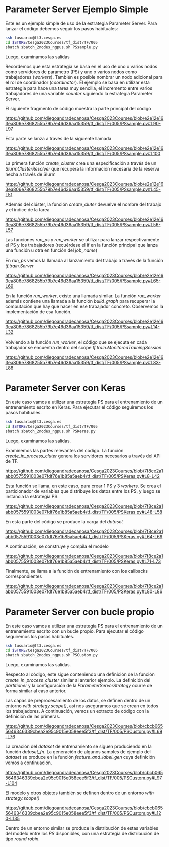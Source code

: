 # Parameter Server Ejemplo Simple

Este es un ejemplo simple de uso de la estrategia Parameter Server. Para lanzar el código debemos seguir los pasos habituales:

```bash
ssh tusuario@ft3.cesga.es
cd $STORE/Cesga2023Courses/tf_dist/TF/005
sbatch sbatch_2nodes_ngpus.sh PSsample.py
```

Luego, examinamos las salidas

Recordemos que esta estrategia se 
basa en el uso de uno o varios nodos como servidores de parámetro (PS) y uno o varios nodos como trabajadores
(*workers*). También es posible nombrar un nodo adicional para el rol de coordinador (*coordinator*). El ejemplo se basa en utilizar
esta estrategia para hace una tarea muy sencilla, el incremento entre varios trabajadores de una variable *counter* siguiendo la estrategia Parameter Server.

El siguiente fragmento de código muestra la parte principal del código

https://github.com/diegoandradecanosa/Cesga2023Courses/blob/e2e12e163ea806e7868255b79b7e46d36aa15359/tf_dist/TF/005/PSsample.py#L90-L97

Esta parte se lanza a través de la siguiente llamada

https://github.com/diegoandradecanosa/Cesga2023Courses/blob/e2e12e163ea806e7868255b79b7e46d36aa15359/tf_dist/TF/005/PSsample.py#L100

La primera función *create_cluster* crea una especificación a través de un *SlurmClusterResolver* que recupera la información necesaria de la
reserva hecha a través de Slurm

https://github.com/diegoandradecanosa/Cesga2023Courses/blob/e2e12e163ea806e7868255b79b7e46d36aa15359/tf_dist/TF/005/PSsample.py#L45-L51

Además del clúster, la función *create_cluter* devuelve el nombre del trabajo y el índice de la tarea

https://github.com/diegoandradecanosa/Cesga2023Courses/blob/e2e12e163ea806e7868255b79b7e46d36aa15359/tf_dist/TF/005/PSsample.py#L56-L57

Las funciones *run_ps* y *run_worker* se utilizar para lanzar respectivamente el PS y los trabajadores (recuérdese el if en la función principal que lanza una función u otra en función del *job_name*)

En *run_ps* vemos la llamada al lanzamiento del trabajo a través de la función *tf.train.Server*

https://github.com/diegoandradecanosa/Cesga2023Courses/blob/e2e12e163ea806e7868255b79b7e46d36aa15359/tf_dist/TF/005/PSsample.py#L65-L69


En la función *run_worker*, existe una llamada similar. La función *run_worker* además contiene 
una llamada a la función *build_graph* para recuperar la computación que hay que hacer en ese trabajador concreto. Observemos la implementación de esa función.

https://github.com/diegoandradecanosa/Cesga2023Courses/blob/e2e12e163ea806e7868255b79b7e46d36aa15359/tf_dist/TF/005/PSsample.py#L14-L32

Volviendo a la función *run_worker*, el código que se ejecuta en cada trabajador se encuentra dentro del scope *tf.train.MonitoredTrainingSession*

https://github.com/diegoandradecanosa/Cesga2023Courses/blob/e2e12e163ea806e7868255b79b7e46d36aa15359/tf_dist/TF/005/PSsample.py#L83-L88


# Parameter Server con Keras

En este caso vamos a utilizar una estrategia PS para el entrenamiento de un entrenamiento escrito en Keras. Para ejecutar el código seguiremos los pasos habituales.

```bash
ssh tusuario@ft3.cesga.es
cd $STORE/Cesga2023Courses/tf_dist/TF/005
sbatch sbatch_2nodes_ngpus.sh PSKeras.py
```

Luego, examinamos las salidas.

Examinemos las partes relevantes del código. La función *create_in_process_cluter* genera los servidores necesarios a través del API de TF.

https://github.com/diegoandradecanosa/Cesga2023Courses/blob/7f8ce2a1abb0575591003e07fdf76e1b85a5aeb4/tf_dist/TF/005/PSKeras.py#L8-L42


Esta función se llama, en este caso, para crear 1 PS y 3 *workers*. Se crea el particionador de variables que distribuye los datos entre los PS, y luego se instancia
la estrategia PS.

https://github.com/diegoandradecanosa/Cesga2023Courses/blob/7f8ce2a1abb0575591003e07fdf76e1b85a5aeb4/tf_dist/TF/005/PSKeras.py#L48-L58

En esta parte del código se produce la carga del *dataset*

https://github.com/diegoandradecanosa/Cesga2023Courses/blob/7f8ce2a1abb0575591003e07fdf76e1b85a5aeb4/tf_dist/TF/005/PSKeras.py#L64-L69

A continuación, se construye y compila el modelo

https://github.com/diegoandradecanosa/Cesga2023Courses/blob/7f8ce2a1abb0575591003e07fdf76e1b85a5aeb4/tf_dist/TF/005/PSKeras.py#L71-L73

Finalmente, se llama a la función de entrenamiento con los callbacks correspondientes

https://github.com/diegoandradecanosa/Cesga2023Courses/blob/7f8ce2a1abb0575591003e07fdf76e1b85a5aeb4/tf_dist/TF/005/PSKeras.py#L80-L86

# Parameter Server con bucle propio

En este caso vamos a utilizar una estrategia PS para el entrenamiento de un entrenamiento escrito con un bucle propio. Para ejecutar el código seguiremos los pasos habituales.

```bash
ssh tusuario@ft3.cesga.es
cd $STORE/Cesga2023Courses/tf_dist/TF/005
sbatch sbatch_2nodes_ngpus.sh PSCustom.py
```

Luego, examinamos las salidas.

Respecto al código, este sigue conteniendo una definición de la función *create_in_process_cluster* similar al anterior ejemplo.
La definición del *partitioner* y la configuración de la *ParameterServerStrategy* ocurre de forma similar al caso anterior.

Las capas de preprocesamiento de los datos, se definen dentro de un entorno *with strategy.scope()*, así nos aseguramos que se crean en todos los trabajadores.
A continuación, vemos un extracto de código con la definición de las primeras.

https://github.com/diegoandradecanosa/Cesga2023Courses/blob/cbcb0655646346339cbea2e95c9015e058eee5f3/tf_dist/TF/005/PSCustom.py#L69-L76

La creación del *dataset* de entrenamiento se siguen produciendo en la función *dataset_fn*. La generación de algunos samples de ejemplo del *dataset* se produce en la función
*feature_and_label_gen* cuya definición vemos a continuación.

https://github.com/diegoandradecanosa/Cesga2023Courses/blob/cbcb0655646346339cbea2e95c9015e058eee5f3/tf_dist/TF/005/PSCustom.py#L97-L104

El modelo y otros objetos también se definen dentro de un entorno *with strategy.scope()* 

https://github.com/diegoandradecanosa/Cesga2023Courses/blob/cbcb0655646346339cbea2e95c9015e058eee5f3/tf_dist/TF/005/PSCustom.py#L120-L135

Dentro de un entorno similar se produce la distribución de estas variables del modelo entre los *PS* disponibles, con una estrategia de distribución
de tipo *round robin*.






